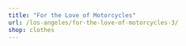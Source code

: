 ```yaml
---
title: "For the Love of Motorcycles"
url: /los-angeles/for-the-love-of-motorcycles-3/
shop: clothes
---
```

